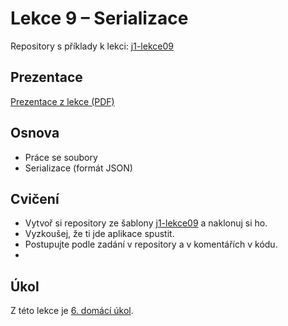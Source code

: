 # Lekce 9 – Serializace

Repository s příklady k lekci: [j1-lekce09](https://github.com/FilipJirsak-Czechitas/j1-lekce09)

## Prezentace
[Prezentace z lekce (PDF)](prezentace/lekce-09.pdf)

## Osnova
* Práce se soubory
* Serializace (formát JSON)

## Cvičení
- Vytvoř si repository ze šablony [j1-lekce09](https://github.com/FilipJirsak-Czechitas/j1-lekce09) a naklonuj si ho.
- Vyzkoušej, že ti jde aplikace spustit.
- Postupujte podle zadání v repository a v komentářích v kódu.
- 
## Úkol
Z této lekce je [6. domácí úkol](ukol-6.html).
